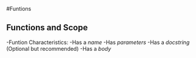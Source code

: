 #Funtions
## Functions and Scope

-Funtion Characteristics:
  -Has a _name_
  -Has _parameters_
  -Has a _docstring_ (Optional but recommended)
  -Has a _body_
